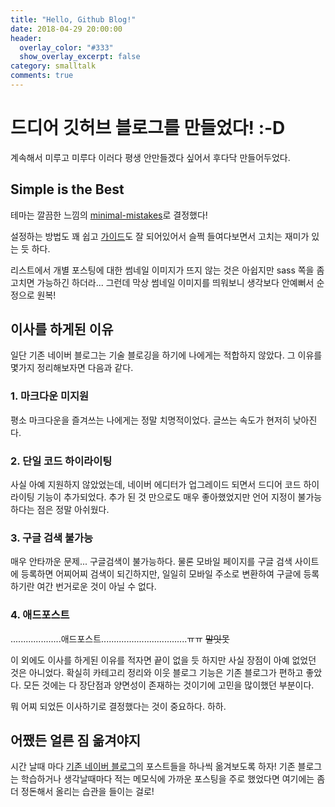 ```yaml
---
title: "Hello, Github Blog!"
date: 2018-04-29 20:00:00
header:
  overlay_color: "#333"
  show_overlay_excerpt: false
category: smalltalk
comments: true
---
```


# 드디어 깃허브 블로그를 만들었다! :-D

계속해서 미루고 미루다 이러다 평생 안만들겠다 싶어서 후다닥 만들어두었다.

## Simple is the Best
테마는 깔끔한 느낌의 [minimal-mistakes](https://github.com/mmistakes/minimal-mistakes)로 결정했다!

설정하는 방법도 꽤 쉽고 [가이드](https://mmistakes.github.io/minimal-mistakes/docs/quick-start-guide)도 잘 되어있어서 슬쩍 들여다보면서 고치는 재미가 있는 듯 하다.

리스트에서 개별 포스팅에 대한 썸네일 이미지가 뜨지 않는 것은 아쉽지만 sass 쪽을 좀 고치면 가능하긴 하더라... 그런데 막상 썸네일 이미지를 띄워보니 생각보다 안예뻐서 순정으로 원복!

## 이사를 하게된 이유
일단 기존 네이버 블로그는 기술 블로깅을 하기에 나에게는 적합하지 않았다. 그 이유를 몇가지 정리해보자면 다음과 같다.

### 1. 마크다운 미지원
평소 마크다운을 즐겨쓰는 나에게는 정말 치명적이었다. 글쓰는 속도가 현저히 낮아진다.

### 2. 단일 코드 하이라이팅
사실 아예 지원하지 않았었는데, 네이버 에디터가 업그레이드 되면서 드디어 코드 하이라이팅 기능이 추가되었다. 추가 된 것 만으로도 매우 좋아했었지만 언어 지정이 불가능하다는 점은 정말 아쉬웠다. 

### 3. 구글 검색 불가능
매우 안타까운 문제... 구글검색이 불가능하다. 물론 모바일 페이지를 구글 검색 사이트에 등록하면 어찌어찌 검색이 되긴하지만, 일일히 모바일 주소로 변환하여 구글에 등록하기란 여간 번거로운 것이 아닐 수 없다.

### 4. 애드포스트
....................애드포스트..................................ㅠㅠ ~~말잇못~~

이 외에도 이사를 하게된 이유를 적자면 끝이 없을 듯 하지만 사실 장점이 아예 없었던 것은 아니었다.
확실히 카테고리 정리와 이웃 블로그 기능은 기존 블로그가 편하고 좋았다. 
모든 것에는 다 장단점과 양면성이 존재하는 것이기에 고민을 많이했던 부분이다.

뭐 어찌 되었든 이사하기로 결정했다는 것이 중요하다. 하하.

## 어쨌든 얼른 짐 옮겨야지
시간 날때 마다 [기존 네이버 블로그](https://syung1104.blog.me)의 포스트들을 하나씩 옮겨보도록 하자!
기존 블로그는 학습하거나 생각날때마다 적는 메모식에 가까운 포스팅을 주로 했었다면 여기에는 좀 더 정돈해서 올리는 습관을 들이는 걸로!
